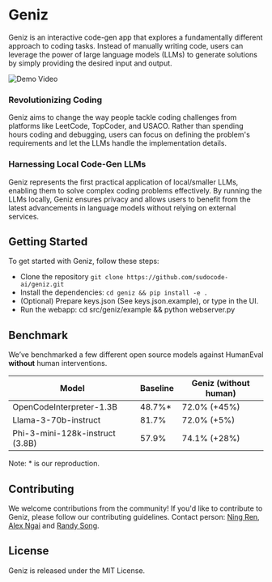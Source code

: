 # Geniz

Geniz is an interactive code-gen app that explores a fundamentally different approach to coding tasks. Instead of manually writing code, users can leverage the power of large language models (LLMs) to generate solutions by simply providing the desired input and output.

![Demo Video](https://www.youtube.com/watch?v=S_vB7qQ3qs4)

### Revolutionizing Coding

Geniz aims to change the way people tackle coding challenges from platforms like LeetCode, TopCoder, and USACO. Rather than spending hours coding and debugging, users can focus on defining the problem's requirements and let the LLMs handle the implementation details.

### Harnessing Local Code-Gen LLMs

Geniz represents the first practical application of local/smaller LLMs, enabling them to solve complex coding problems effectively. By running the LLMs locally, Geniz ensures privacy and allows users to benefit from the latest advancements in language models without relying on external services.


## Getting Started

To get started with Geniz, follow these steps:

* Clone the repository `git clone https://github.com/sudocode-ai/geniz.git`
* Install the dependencies: `cd geniz && pip install -e .`
* (Optional) Prepare keys.json (See keys.json.example), or type in the UI.
* Run the webapp: cd src/geniz/example && python webserver.py



## Benchmark

We’ve benchmarked a few different open source models against HumanEval **without** human interventions.

| Model                           | Baseline | Geniz (without human) |
| ------------------------------- | -------- | --------------------- |
| OpenCodeInterpreter-1.3B        | 48.7%*   | 72.0% (+45%)          |
| Llama-3-70b-instruct            | 81.7%    | 72.0% (+5%)           |
| Phi-3-mini-128k-instruct (3.8B) | 57.9%    | 74.1% (+28%)          |

Note: * is our reproduction.


## Contributing

We welcome contributions from the community! If you'd like to contribute to Geniz, please follow our contributing guidelines.
Contact person: [Ning Ren](https://www.linkedin.com/in/renning22/), [Alex Ngai](https://www.linkedin.com/in/alexngai/) and [Randy Song](https://www.linkedin.com/in/randy-song/).

## License

Geniz is released under the MIT License.
